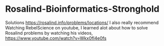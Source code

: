 # Rosalind-Bioinformatics-Stronghold
Solutions https://rosalind.info/problems/locations/
I also really recommend Watching RebelScience on youtube, I learned alot about how to solve Rosalind problems by watching his videos, https://www.youtube.com/watch?v=Wkx0fI4e0fs
